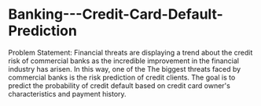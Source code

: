 # Banking---Credit-Card-Default-Prediction

Problem Statement:
Financial threats are displaying a trend about the credit risk of commercial banks as the
incredible improvement in the financial industry has arisen. In this way, one of the
The biggest threats faced by commercial banks is the risk prediction of credit clients.
The goal is to predict the probability of credit default based on credit card owner's
characteristics and payment history.

